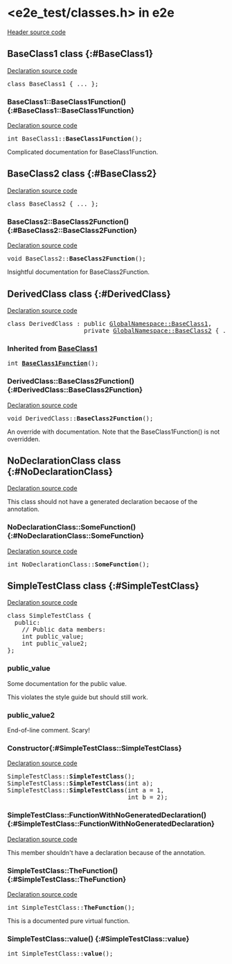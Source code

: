 # \<e2e_test/classes.h\> in e2e

[Header source code](https://fuchsia.googlesource.com/fuchsia/+/refs/heads/main/tools/cppdocgen/e2e_test/classes.h)

## BaseClass1 class {:#BaseClass1}

[Declaration source code](https://fuchsia.googlesource.com/fuchsia/+/refs/heads/main/tools/cppdocgen/e2e_test/classes.h#52)

<pre class="devsite-disable-click-to-copy">
<span class="kwd">class</span> <span class="typ">BaseClass1</span> { <span class="com">...</span> };
</pre>

### BaseClass1::BaseClass1Function() {:#BaseClass1::BaseClass1Function}

[Declaration source code](https://fuchsia.googlesource.com/fuchsia/+/refs/heads/main/tools/cppdocgen/e2e_test/classes.h#55)

<pre class="devsite-disable-click-to-copy">
<span class="typ">int</span> BaseClass1::<b>BaseClass1Function</b>();
</pre>

Complicated documentation for BaseClass1Function.


## BaseClass2 class {:#BaseClass2}

[Declaration source code](https://fuchsia.googlesource.com/fuchsia/+/refs/heads/main/tools/cppdocgen/e2e_test/classes.h#58)

<pre class="devsite-disable-click-to-copy">
<span class="kwd">class</span> <span class="typ">BaseClass2</span> { <span class="com">...</span> };
</pre>

### BaseClass2::BaseClass2Function() {:#BaseClass2::BaseClass2Function}

[Declaration source code](https://fuchsia.googlesource.com/fuchsia/+/refs/heads/main/tools/cppdocgen/e2e_test/classes.h#61)

<pre class="devsite-disable-click-to-copy">
<span class="typ">void</span> BaseClass2::<b>BaseClass2Function</b>();
</pre>

Insightful documentation for BaseClass2Function.


## DerivedClass class {:#DerivedClass}

[Declaration source code](https://fuchsia.googlesource.com/fuchsia/+/refs/heads/main/tools/cppdocgen/e2e_test/classes.h#64)

<pre class="devsite-disable-click-to-copy">
<span class="kwd">class</span> <span class="typ">DerivedClass</span> : <span class="kwd">public</span> <span class="typ"><a href="classes.h.md#BaseClass1">GlobalNamespace::BaseClass1</a></span>,
                     <span class="kwd">private</span> <span class="typ"><a href="classes.h.md#BaseClass2">GlobalNamespace::BaseClass2</a></span> { <span class="com">...</span> };
</pre>

### Inherited from [BaseClass1](classes.h.md#BaseClass1)

<pre class="devsite-disable-click-to-copy">
<span class="typ">int</span> <a href="classes.h.md#BaseClass1::BaseClass1Function"><b>BaseClass1Function</b></a>();
</pre>

### DerivedClass::BaseClass2Function() {:#DerivedClass::BaseClass2Function}

[Declaration source code](https://fuchsia.googlesource.com/fuchsia/+/refs/heads/main/tools/cppdocgen/e2e_test/classes.h#67)

<pre class="devsite-disable-click-to-copy">
<span class="typ">void</span> DerivedClass::<b>BaseClass2Function</b>();
</pre>

An override with documentation. Note that the BaseClass1Function() is not overridden.


## NoDeclarationClass class {:#NoDeclarationClass}

[Declaration source code](https://fuchsia.googlesource.com/fuchsia/+/refs/heads/main/tools/cppdocgen/e2e_test/classes.h#77)

This class should not have a generated declaration becaose of the  annotation.

### NoDeclarationClass::SomeFunction() {:#NoDeclarationClass::SomeFunction}

[Declaration source code](https://fuchsia.googlesource.com/fuchsia/+/refs/heads/main/tools/cppdocgen/e2e_test/classes.h#79)

<pre class="devsite-disable-click-to-copy">
<span class="typ">int</span> NoDeclarationClass::<b>SomeFunction</b>();
</pre>


## SimpleTestClass class {:#SimpleTestClass}

[Declaration source code](https://fuchsia.googlesource.com/fuchsia/+/refs/heads/main/tools/cppdocgen/e2e_test/classes.h#8)

<pre class="devsite-disable-click-to-copy">
<span class="kwd">class</span> <span class="typ">SimpleTestClass</span> {
  <span class="kwd">public</span>:
    <span class="com">// Public data members:</span>
    <span class="typ">int</span> public_value;
    <span class="typ">int</span> public_value2;
};
</pre>

### public_value

Some documentation for the public value.

This violates the style guide but should still work.

### public_value2

End-of-line comment. Scary!

### Constructor{:#SimpleTestClass::SimpleTestClass}

[Declaration source code](https://fuchsia.googlesource.com/fuchsia/+/refs/heads/main/tools/cppdocgen/e2e_test/classes.h#10)

<pre class="devsite-disable-click-to-copy">
SimpleTestClass::<b>SimpleTestClass</b>();
SimpleTestClass::<b>SimpleTestClass</b>(<span class="typ">int</span> a);
SimpleTestClass::<b>SimpleTestClass</b>(<span class="typ">int</span> a = 1,
                                 <span class="typ">int</span> b = 2);
</pre>


### SimpleTestClass::FunctionWithNoGeneratedDeclaration() {:#SimpleTestClass::FunctionWithNoGeneratedDeclaration}

[Declaration source code](https://fuchsia.googlesource.com/fuchsia/+/refs/heads/main/tools/cppdocgen/e2e_test/classes.h#43)

This member shouldn't have a declaration because of the  annotation.


### SimpleTestClass::TheFunction() {:#SimpleTestClass::TheFunction}

[Declaration source code](https://fuchsia.googlesource.com/fuchsia/+/refs/heads/main/tools/cppdocgen/e2e_test/classes.h#37)

<pre class="devsite-disable-click-to-copy">
<span class="typ">int</span> SimpleTestClass::<b>TheFunction</b>();
</pre>

This is a documented pure virtual function.


### SimpleTestClass::value() {:#SimpleTestClass::value}

<pre class="devsite-disable-click-to-copy">
<span class="typ">int</span> SimpleTestClass::<b>value</b>();
</pre>


